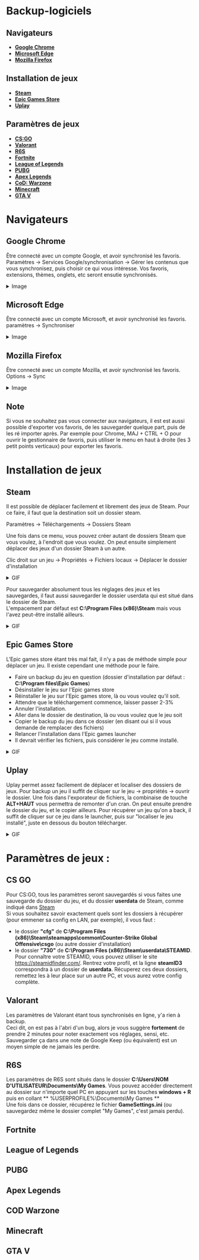 # Backup-logiciels


## Navigateurs
 - [**Google Chrome**](#google-chrome)
 - [**Microsoft Edge**](#microsoft-edge)
 - [**Mozilla Firefox**](#mozilla-firefox)
## Installation de jeux
 - [**Steam**](#steam)
 - [**Epic Games Store**](#epic-games-store)
 - [**Uplay**](#uplay)
## Paramètres de jeux
 - [**CS:GO**](#cs-go)
 - [**Valorant**](#valorant)
 - [**R6S**](#r6s)
 - [**Fortnite**](#fortnite)
 - [**League of Legends**](#league-of-legends)
 - [**PUBG**](#pubg)
 - [**Apex Legends**](#apex-legends)
 - [**CoD: Warzone**](#cod-warzone)
 - [**Minecraft**](#minecraft)
 - [**GTA V**](#gta-v)

# Navigateurs

## Google Chrome
Être connecté avec un compte Google, et avoir synchronisé les favoris. Paramètres -> Services Google/synchronisation -> Gérer les contenus que vous synchronisez, puis choisir ce qui vous intéresse. Vos favoris, extensions, thèmes, onglets, etc seront ensutie synchronisés.
<details>
  <summary>Image</summary> 
  
  ![sync chrome](https://i.imgur.com/Xu7gh0t.png)
</details>

## Microsoft Edge
Être connecté avec un compte Microsoft, et avoir synchronisé les favoris.
paramètres -> Synchroniser
<details>
  <summary>Image</summary> 
  
![sync edge](https://i.imgur.com/mHULZFB.png)
</details>

## Mozilla Firefox
Être connecté avec un compte Mozilla, et avoir synchronisé les favoris.
Options -> Sync
<details>
  <summary>Image</summary> 
  
![sync firefox](https://i.imgur.com/01w20de.png)
</details>

## Note
Si vous ne souhaitez pas vous connecter aux navigateurs, il est est aussi possible d'exporter vos favoris, de les sauvegarder quelque part, puis de les ré importer après. Par exemple pour Chrome, MAJ + CTRL + O pour ouvrir le gestionnaire de favoris, puis utiliser le menu en haut à droite (les 3 petit points verticaux) pour exporter les favoris.

# Installation de jeux

## Steam
Il est possible de déplacer facilement et librement des jeux de Steam. Pour ce faire, il faut que la destination soit un dossier steam.

Paramètres -> Téléchargements -> Dossiers Steam

Une fois dans ce menu, vous pouvez créer autant de dossiers Steam que vous voulez, à l'endroit que vous voulez.
On peut ensuite simplement déplacer des jeux d'un dossier Steam à un autre.

Clic droit sur un jeu -> Propriétés -> Fichiers locaux -> Déplacer le dossier d'installation
<details>
  <summary>GIF</summary> 
  
![steam déplacer](https://i.imgur.com/j7t6fbL.gif)
</details>

Pour sauvegarder absolument tous les réglages des jeux et les sauvegardes, il faut aussi sauvegarder le dossier userdata qui est situé dans le dossier de Steam.  
L'empacement par défaut est **C:\Program Files (x86)\Steam** mais vous l'avez peut-être installé ailleurs.
<details>
  <summary>GIF</summary> 
  
![userdata](https://i.imgur.com/KnLhM1X.gif)
</details>

## Epic Games Store
L'Epic games store étant très mal fait, il n'y a pas de méthode simple pour déplacer un jeu. Il existe cependant une méthode pour le faire.
- Faire un backup du jeu en question (dossier d'installation par défaut : **C:\Program files\Epic Games**)
- Désinstaller le jeu sur l'Epic games store
- Réinstaller le jeu sur l'Epic games store, là ou vous voulez qu'il soit.
- Attendre que le téléchargement commence, laisser passer 2-3%
- Annuler l'installation.
- Aller dans le dossier de destination, là ou vous voulez que le jeu soit
- Copier le backup du jeu dans ce dossier (en disant oui si il vous demande de remplacer des fichiers)
- Relancer l'installation dans l'Epic games launcher
- Il devrait vérifier les fichiers, puis considérer le jeu comme installé.
<details>
  <summary>GIF</summary> 
  
![EGS](https://i.imgur.com/iaOgkDl.gif)
</details>

## Uplay
Uplay permet assez facilement de déplacer et localiser des dossiers de jeux. Pour backup un jeu il suffit de cliquer sur le jeu -> propriétés -> ouvrir le dossier. Une fois dans l'exporateur de fichiers, la combinaise de touche **ALT+HAUT** vous permettra de remonter d'un cran. On peut ensuite prendre le dossier du jeu, et le copier ailleurs.
Pour récupérer un jeu qu'on a back, il suffit de cliquer sur ce jeu dans le launcher, puis sur "localiser le jeu installé", juste en dessous du bouton télécharger.
<details>
  <summary>GIF</summary> 
  
![Imgur](https://github.com/Piwielle/Backup-logiciels/blob/main/9llPPWntqb.gif)
</details>

# Paramètres de jeux : 

## CS GO
Pour CS:GO, tous les paramètres seront sauvegardés si vous faites une sauvegarde du dossier du jeu, et du dossier **userdata** de Steam, comme indiqué dans [Steam](#steam)  
Si vous souhaitez savoir exactement quels sont les dossiers à récupérer (pour emmener sa config en LAN, par exemple), il vous faut : 
- le dossier **"cfg"** de **C:\Program Files (x86)\Steam\steamapps\common\Counter-Strike Global Offensive\csgo** (ou autre dossier d'installation)
- le dossier **"730"** de **C:\Program Files (x86)\Steam\userdata\STEAMID**. Pour connaître votre STEAMID, vous pouvez utiliser le site https://steamidfinder.com/. Rentrez votre profil, et la ligne **steamID3** correspondra à un dossier de **userdata**.
Récuperez ces deux dossiers, remettez les à leur place sur un autre PC, et vous aurez votre config complète.
## Valorant
Les paramètres de Valorant étant tous synchronisés en ligne, y'a rien à backup.  
Ceci dit, on est pas à l'abri d'un bug, alors je vous suggère **fortement** de prendre 2 minutes pour noter exactement vos réglages, sensi, etc. Sauvegarder ça dans une note de Google Keep (ou équivalent) est un moyen simple de ne jamais les perdre.
## R6S
Les paramètres de R6S sont situés dans le dossier **C:\Users\NOM D'UTILISATEUR\Documents\My Games**. Vous pouvez accéder directement au dossier sur n'importe quel PC en appuyant sur les touches **windows + R** puis en collant ** %USERPROFILE%\Documents\My Games **  
Une fois dans ce dossier, récupérez le fichier **GameSettings.ini** (ou sauvegardez même le dossier complet "My Games", c'est jamais perdu).

## Fortnite
## League of Legends
## PUBG
## Apex Legends
## COD Warzone
## Minecraft
## GTA V
